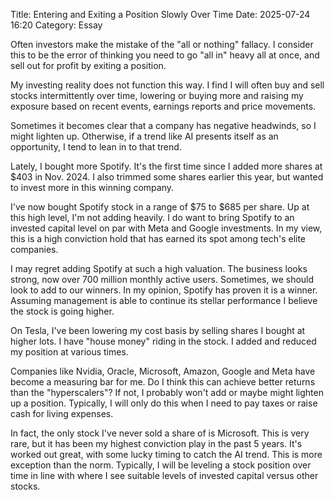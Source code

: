 Title: Entering and Exiting a Position Slowly Over Time 
Date: 2025-07-24 16:20 
Category: Essay


Often investors make the mistake of the "all or nothing" fallacy. I consider this 
to be the error of thinking you need to go "all in" heavy all at once, and sell out 
for profit by exiting a position.

My investing reality does not function this way. I find I will often buy and sell stocks 
intermittently over time, lowering or buying more and raising my exposure based on recent events, 
earnings reports and price movements.

Sometimes it becomes clear that a company has negative headwinds, so I might lighten up. 
Otherwise, if a trend like AI presents itself as an opportunity, I tend to lean in to that trend.
 
Lately, I bought more Spotify. It's the first time since I added more shares at $403 in Nov. 2024. 
I also trimmed some shares earlier this year, but wanted to invest more in this winning company.

I've now bought Spotify stock in a range of $75 to $685 per share. Up at this high level, I'm not adding heavily.
I do want to bring Spotify to an invested capital level on par with Meta and Google investments. 
In my view, this is a high conviction hold that has earned its spot among tech's elite companies.

I may regret adding Spotify at such a high valuation. The business looks strong, now over 700 million monthly active users. Sometimes, we should look to add to our winners. In my opinion, Spotify has proven it is a winner.
Assuming management is able to continue its stellar performance I believe the stock is going higher.

On Tesla, I've been lowering my cost basis by selling shares I bought at higher lots. I have "house money" riding in the stock. I added and reduced my position at various times.

Companies like Nvidia, Oracle, Microsoft, Amazon, Google and Meta have become a measuring bar for me. Do I think this can achieve better returns than the "hyperscalers"? If not, I probably won't add or maybe might lighten up a position.
Typically, I will only do this when I need to pay taxes or raise cash for living expenses.

In fact, the only stock I've never sold a share of is Microsoft. This is very rare, but it has been my highest conviction play in the past 5 years. It's worked out great, with some lucky timing to catch the AI trend.
This is more exception than the norm. Typically, I will be leveling a stock position over time in line with where 
I see suitable levels of invested capital versus other stocks. 
